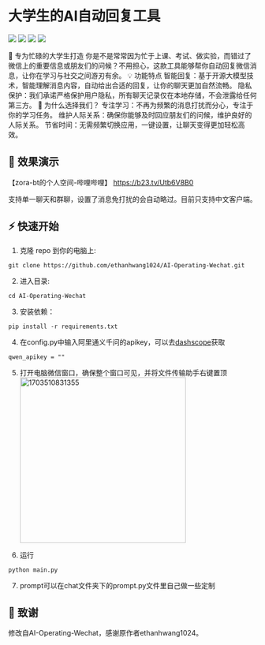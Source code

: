 # 大学生的AI自动回复工具

<p align="left">
    <a href="./LICENSE"><img src="https://img.shields.io/badge/license-GNU-dfd.svg"></a>
    <a href=""><img src="https://img.shields.io/badge/series-AI_Operating-yellow.svg"></a>
    <a href=""><img src="https://img.shields.io/badge/python-3.9+-aff.svg"></a>
    <a href=""><img src="https://img.shields.io/badge/os-windows-pink.svg"></a>
</p>

🌟 专为忙碌的大学生打造
你是不是常常因为忙于上课、考试、做实验，而错过了微信上的重要信息或朋友们的问候？不用担心，这款工具能够帮你自动回复微信消息，让你在学习与社交之间游刃有余。
💡 功能特点
智能回复：基于开源大模型技术，智能理解消息内容，自动给出合适的回复，让你的聊天更加自然流畅。
隐私保护：我们承诺严格保护用户隐私，所有聊天记录仅在本地存储，不会泄露给任何第三方。
🎉 为什么选择我们？
专注学习：不再为频繁的消息打扰而分心，专注于你的学习任务。
维护人际关系：确保你能够及时回应朋友们的问候，维护良好的人际关系。
节省时间：无需频繁切换应用，一键设置，让聊天变得更加轻松高效。

## 👀 效果演示  

【zora-bt的个人空间-哔哩哔哩】 https://b23.tv/Utb6V8B0


支持单一聊天和群聊，设置了消息免打扰的会自动略过。目前只支持中文客户端。
## ⚡ 快速开始
1. 克隆 repo 到你的电脑上:
```
git clone https://github.com/ethanhwang1024/AI-Operating-Wechat.git
```
2. 进入目录:
```
cd AI-Operating-Wechat
```
3. 安装依赖：
```
pip install -r requirements.txt
```
4. 在config.py中输入阿里通义千问的apikey，可以去[dashscope](https://dashscope.aliyun.com/)获取
```
qwen_apikey = ""
```
5. 打开电脑微信窗口，确保整个窗口可见，并将文件传输助手右键置顶  
   <img width="336" alt="1703510831355" src="https://github.com/ethanhwang1024/AI-Operating-Wechat/assets/89822193/40a3335e-4578-4ea5-a14e-45b7aed38d34">
  
6. 运行   
```
python main.py
```
7. prompt可以在chat文件夹下的prompt.py文件里自己做一些定制


## 📣 致谢

修改自AI-Operating-Wechat，感谢原作者ethanhwang1024。

